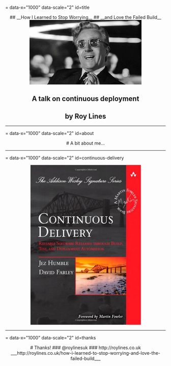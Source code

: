 = data-x="1000" data-scale="2" id=title

<center>
## __How I Learned to Stop Worrying__
## __and Love the Failed Build__

<img width="70%" src="img/strglve.jpg"/>

## A talk on continuous deployment
## by Roy Lines
</center>

---
= data-x="1000" data-scale="2" id=about

<center>
# A bit about me...
</center>

---
= data-x="1000" data-scale="2" id=continuous-delivery

<center>
<img src="img/continuous-delivery.jpg"></img>
</center>

---
= data-x="1000" data-scale="2" id=thanks

<center>
# Thanks!
### @roylinesuk
### http://roylines.co.uk
___http://roylines.co.uk/how-i-learned-to-stop-worrying-and-love-the-failed-build___
</center>

